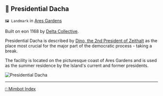 ## 🏡 Presidential Dacha

`🖼️ Landmark` in [Ares Gardens](<https://zeithalt.github.io/r/ares_gardens.html>)

Built on eon 1168 by [Delta Collective](<https://zeithalt.github.io/r/delta_collective.html>).

Presidential Dacha is described by [Dino, the 2nd President of Zeithalt](<https://zeithalt.github.io/r/curious_dino.html>) as the place most crucial for the major part of the democratic process - taking a break.

The facility is located on the picturesque coast of Ares Gardens and is used as the summer residence by the Island's current and former presidents.

![Presidential Dacha](https://zeithalt.github.io/r/i/presidential_dacha.png)

-----
[`📑` Mimbot Index](<https://zeithalt.github.io/r/#a930>)
<!---
keywords:  
aliases: 
-->